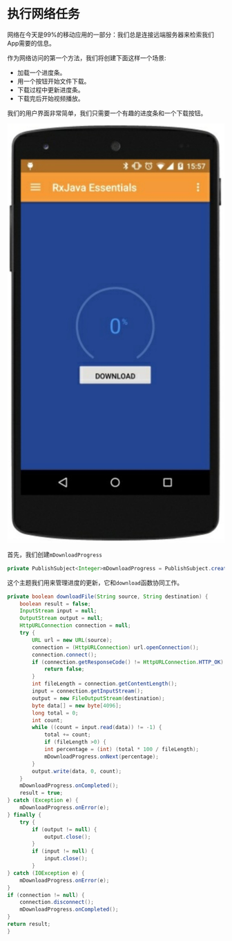 # 执行网络任务

网络在今天是99%的移动应用的一部分：我们总是连接远端服务器来检索我们App需要的信息。

作为网络访问的第一个方法，我们将创建下面这样一个场景:

* 加载一个进度条。
* 用一个按钮开始文件下载。
* 下载过程中更新进度条。
* 下载完后开始视频播放。

我们的用户界面非常简单，我们只需要一个有趣的进度条和一个下载按钮。

![](chapter7_5.png)

首先，我们创建`mDownloadProgress`

```java
private PublishSubject<Integer>mDownloadProgress = PublishSubject.create();
```
这个主题我们用来管理进度的更新，它和`download`函数协同工作。
```java
private boolean downloadFile(String source, String destination) {
    boolean result = false;
    InputStream input = null; 
    OutputStream output = null; 
    HttpURLConnection connection = null;
    try {
        URL url = new URL(source);
        connection = (HttpURLConnection) url.openConnection(); 
        connection.connect();
        if (connection.getResponseCode() != HttpURLConnection.HTTP_OK) {
            return false;
        }
        int fileLength = connection.getContentLength();
        input = connection.getInputStream();
        output = new FileOutputStream(destination);
        byte data[] = new byte[4096];
        long total = 0;
        int count;
        while ((count = input.read(data)) != -1) {
            total += count;
            if (fileLength >0) {
            int percentage = (int) (total * 100 / fileLength);
            mDownloadProgress.onNext(percentage);
        }
        output.write(data, 0, count); 
    }
    mDownloadProgress.onCompleted(); 
    result = true;
} catch (Exception e) { 
    mDownloadProgress.onError(e);
} finally { 
    try {
        if (output != null) { 
            output.close();
        }
        if (input != null) {
            input.close(); 
        }
} catch (IOException e) {    
    mDownloadProgress.onError(e);
}
if (connection != null) {
    connection.disconnect();
    mDownloadProgress.onCompleted();
}
return result;
}

```




























